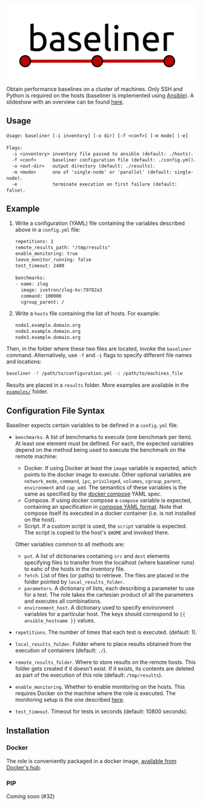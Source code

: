 <img src="docs/baseliner.png" width="500px">

Obtain performance baselines on a cluster of machines. Only SSH and 
Python is required on the hosts (baseliner is implemented using 
[Ansible](https://ansible.com)). A slideshow with an overview can be found [here](https://docs.google.com/presentation/d/1zajJraXS_oQp1W1rbOe3TU07lcjCQRGKGQWGpL_boJs).

## Usage

```
Usage: baseliner [-i inventory] [-o dir] [-f <conf>] [-m mode] [-e]

Flags:
  -i <inventory> inventory file passed to ansible (default: ./hosts).
  -f <conf>      baseliner configuration file (default: ./config.yml).
  -o <out-dir>   output directory (default: ./results).
  -m <mode>      one of 'single-node' or 'parallel' (default: single-node).
  -e             terminate execution on first failure (default: false).
```

## Example

 1. Write a configuration (YAML) file containing the variables 
    described above in a `config.yml` file:

    ```
    repetitions: 1
    remote_results_path: "/tmp/results"
    enable_monitoring: true
    leave_monitor_running: false
    test_timeout: 2400

    benchmarks:
    - name: zlog
      image: ivotron/zlog-kv:79782a3
      command: 100000
      cgroup_parent: /
    ```

 2. Write a `hosts` file containing the list of hosts. For example:

    ```
    node1.example.domain.org
    node2.example.domain.org
    node3.example.domain.org
    ```


Then, in the folder where these two files are located, invoke the 
`baseliner` command. Alternatively, use `-f` and `-i` flags to specify 
different file names and locations:

```bash
baseliner -f /path/to/configuration.yml -i /path/to/machines_file
```

Results are placed in a `results` folder. More examples are available 
in the [`examples/`](examples/) folder.

## Configuration File Syntax

Baseliner expects certain variables to be defined in a `config.yml` file:

  * `benchmarks`. A list of benchmarks to execute (one benchmark per 
    item). At least one element must be defined. For each, the 
    expected variables depend on the method being used to execute the 
    benchmark on the remote machine:
      * Docker. If using Docker at least the `image` variable is 
        expected, which points to the docker image to execute. Other 
        optional variables are `network_mode`, `command`, `ipc`, 
        `privileged`, `volumes`, `cgroup_parent`, `environment` and 
        `cap_add`. The semantics of these variables is the same as 
        specified by the [docker 
        compose](https://docs.docker.com/compose/compose-file/) YAML 
        spec.
      * Compose. If using docker compose a `compose` variable is 
        expected, containing an specification in [compose YAML 
        format](https://docs.docker.com/compose/compose-file/). Note 
        that compose itself its executed in a docker container (i.e. 
        is not installed on the host).
      * Script. If a custom script is used, the `script` variable is 
        expected. The script is copied to the host's `$HOME` and 
        invoked there.

    Other variables common to all methods are:

      * `put`. A list of dictionaries containing `src` and `dest` 
        elements specifying files to transfer from the localhost 
        (where baseliner runs) to eahc of the hosts in the inventory 
        file.
      * `fetch`. List of files (or paths) to retrieve. The files are 
        placed in the folder pointed by `local_results_folder`.
      * `parameters`. A dictionary of lists, each describing a 
        parameter to use for a test. The role takes the cartesian 
        product of all the parameters and executes all combinations.
      * `environment_host`. A dictionary used to specify environment 
        variables for a particular host. The keys should correspond to 
        `{{ ansible_hostname }}` values.

  * `repetitions`. The number of times that each test is executed. 
    (default: 1).
  * `local_results_folder`. Folder where to place results obtained 
    from the execution of containers (default: `./`).
  * `remote_results_folder`. Where to store results on the remote 
    hosts. This folder gets created if it doesn't exist. If it exists, 
    its contents are deleted as part of the execution of this role 
    (default: `/tmp/results`).
  * `enable_monitoring`. Whether to enable monitoring on the hosts. 
    This requires Docker on the machine where the role is executed. 
    The monitoring setup is the one described 
    [here](https://stefanprodan.com/2016/a-monitoring-solution-for-docker-hosts-containers-and-containerized-services).
  * `test_timeout`. Timeout for tests in seconds (default: 10800 
    seconds).

## Installation

### Docker

The role is conveniently packaged in a docker image, [available from 
Docker's hub](https://hub.docker.com/r/ivotron/baseliner/).

### PIP

Coming soon (#32)
